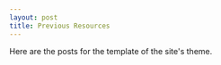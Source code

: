 ```yaml
---
layout: post
title: Previous Resources
---
```


Here are the posts for the template of the site's theme. 
